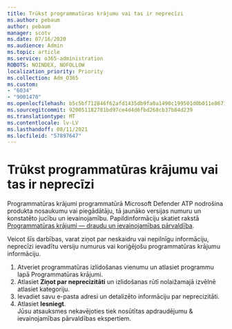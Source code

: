 ```yaml
---
title: Trūkst programmatūras krājumu vai tas ir neprecīzi
ms.author: pebaum
author: pebaum
manager: scotv
ms.date: 07/16/2020
ms.audience: Admin
ms.topic: article
ms.service: o365-administration
ROBOTS: NOINDEX, NOFOLLOW
localization_priority: Priority
ms.collection: Adm_O365
ms.custom:
- "6034"
- "9001470"
ms.openlocfilehash: b5c5bf712846f62afd1435db9fa0a1490c199501d0b011e867103516770fcbfd
ms.sourcegitcommit: 920051182781bd97ce4d4d6fbd268cb37b84d239
ms.translationtype: MT
ms.contentlocale: lv-LV
ms.lasthandoff: 08/11/2021
ms.locfileid: "57897647"
---
```

# <a name="software-inventory-is-missing-or-inaccurate"></a>Trūkst programmatūras krājumu vai tas ir neprecīzi

Programmatūras krājumi programmatūrā Microsoft Defender ATP nodrošina produkta nosaukumu vai piegādātāju, tā jaunāko versijas numuru un konstatēto jucību un ievainojamību. Papildinformāciju skatiet rakstā [Programmatūras krājumi — draudu un ievainojamības pārvaldība](https://docs.microsoft.com/windows/security/threat-protection/microsoft-defender-atp/tvm-software-inventory).

Veicot šīs darbības, varat ziņot par neskaidru vai nepilnīgu informāciju, neprecīzi ievadītu versiju numurus vai koriģējošu programmatūras krājumu informāciju.  

1. Atveriet programmatūras izlidošanas vienumu un atlasiet programmu lapā Programmatūras krājumi.
2. Atlasiet **Ziņot par neprecizitāti** un izlidošanas rūtī nolaižamajā izvēlnē atlasiet kategoriju.
3. Ievadiet savu e-pasta adresi un detalizēto informāciju par neprecizitāti.
4. Atlasiet **Iesniegt**.</br>
    Jūsu atsauksmes nekavējoties tiek nosūtītas apdraudējumu & ievainojamības pārvaldības ekspertiem.